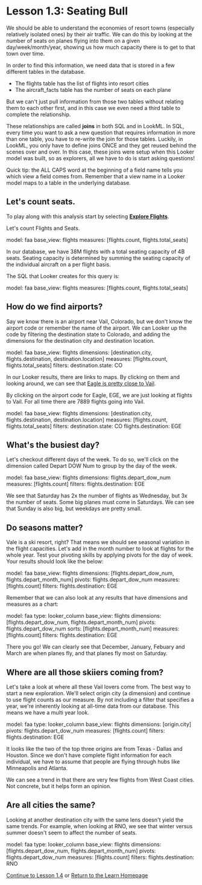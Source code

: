 # Lesson 1.3: Seating Bull

We should be able to understand the economies of resort towns (especially relatively isolated ones) by their air traffic. We can do this by looking at the number of seats on planes flying into them on a given day/week/month/year, showing us how much capacity there is to get to that town over time.

In order to find this information, we need data that is stored in a few different tables in the database. 

- The flights table has the list of flights into resort cities
- The aircraft_facts table has the number of seats on each plane

But we can't just pull information from those two tables without relating them to each other first, and in this case we even need a third table to complete the relationship.

These relationships are called **joins** in both SQL and in LookML. In SQL, every time you want to ask a new question that requires information in more than one table, you have to re-write the join for those tables. Luckily, in LookML, you only have to define joins ONCE and they get reused behind the scenes over and over. In this case, these joins were setup when this Looker model was built, so as explorers, all we have to do is start asking questions!

Quick tip: the ALL CAPS word at the beginning of a field name tells you which view a field comes from. Remember that a view name in a Looker model maps to a table in the underlying database.

## Let's count seats.

To play along with this analysis start by selecting **[Explore Flights](/explore/faa/flights)**.

Let's count Flights and Seats.

<look height="100" width="300">
  model: faa
  base_view: flights
  measures: [flights.count, flights.total_seats]
</look>

In our database, we have 38M flights with a total seating capacity of 4B seats. Seating capacity is determined by summing the seating capacity of the individual aircraft on a per flight basis.

The SQL that Looker creates for this query is:

<sql height="200" width="100%">
  model: faa
  base_view: flights
  measures: [flights.count, flights.total_seats]
</sql>

## How do we find airports?

Say we know there is an airport near Vail, Colorado, but we don't know the airport code or remember the name of the airport. We can Looker up the code by filtering the destination state to Colorado, and adding the dimensions for the destination city and destination location.


<look height="250" width="100%">
  model: faa
  base_view: flights
  dimensions: [destination.city, flights.destination, destination.location]
  measures: [flights.count, flights.total_seats]
  filters:
    destination.state: CO
</look>


In our Looker results, there are links to maps. By clicking on them and looking around, we can see that [Eagle is pretty close to Vail](http://osm.org/go/T2ABCb--?node=106849952).

By clicking on the airport code for Eagle, EGE, we are just looking at flights to Vail. For all time there are 7889 flights going into Vail.

<look height="175" width="100%">
  model: faa
  base_view: flights
  dimensions: [destination.city, flights.destination, destination.location]
  measures: [flights.count, flights.total_seats]
  filters:
    destination.state: CO
    flights.destination: EGE
</look>



## What's the busiest day?

Let's checkout different days of the week.  To do so, we'll click on the dimension called Depart DOW Num to group by the day of the week.  

<look height="250" width="100%">
  model: faa
  base_view: flights
  dimensions: flights.depart_dow_num
  measures: [flights.count]
  filters:
    flights.destination: EGE
</look>


We see that Saturday has 2x the number of flights as Wednesday, but 3x the number of seats.  Some big planes must come in Saturdays. We can see that Sunday is also big, but weekdays are pretty small.


## Do seasons matter?

Vale is a ski resort, right? That means we should see seasonal variation in the flight capacities. Let's add in the month number to look at flights for the whole year. Test your pivoting skills by applying pivots for the day of week. Your results should look like the below:


<look height="350" width="100%">
  model: faa
  base_view: flights
  dimensions: [flights.depart_dow_num, flights.depart_month_num]
  pivots: flights.depart_dow_num
  measures: [flights.count]
  filters:
    flights.destination: EGE
</look>


Remember that we can also look at any results that have dimensions and measures as a chart:

<look height="350" width="100%">
  model: faa
  type: looker_column
  base_view: flights
  dimensions: [flights.depart_dow_num, flights.depart_month_num]
  pivots: flights.depart_dow_num
  sorts: [flights.depart_month_num]
  measures: [flights.count]
  filters:
    flights.destination: EGE
</look>


There you go!  We can clearly see that December, January, Febuary and March are when planes fly, and that planes fly most on Saturday.

## Where are all those skiiers coming from?

Let's take a look at where all these Vail lovers come from.  The best way to start a new exploration. We'll select origin city (a dimension) and continue to use flight counts as our measure. By not including a filter that specifies a year, we're inherently looking at all-time data from our database. This means we have a multi year look.

<look height="350" width="100%">
  model: faa
  type: looker_column
  base_view: flights
  dimensions: [origin.city]
  pivots: flights.depart_dow_num
  measures: [flights.count]
  filters:
    flights.destination: EGE
</look>


It looks like the two of the top three origins are from Texas - Dallas and Houston.  Since we don't have complete flight information for each individual, we have to assume that people are flying through hubs like Minneapolis and Atlanta.  

We can see a trend in that there are very few flights from West Coast cities.  Not concrete, but it helps form an opinion.

## Are all cities the same?

Looking at another destination city with the same lens doesn't yield the same trends.  For example, when looking at RNO, we see that winter versus summer doesn't seem to affect the number of seats.

<look height="350" width="100%">
  model: faa
  type: looker_column
  base_view: flights
  dimensions: [flights.depart_dow_num, flights.depart_month_num]
  pivots: flights.depart_dow_num
  measures: [flights.count]
  filters:
    flights.destination: RNO
</look>

[Continue to Lesson 1.4](003_411_on_911.md) or [Return to the Learn Homepage](/stories/lookml_design_patterns/000_index.md)
